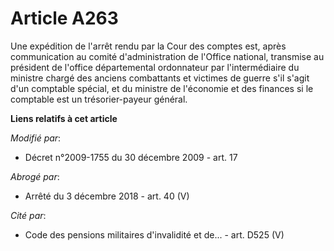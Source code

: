 # Article A263

Une expédition de l'arrêt rendu par la Cour des comptes est, après communication au comité d'administration de l'Office
national, transmise au président de l'office départemental ordonnateur par l'intermédiaire du       ministre chargé des
anciens combattants et victimes de guerre s'il s'agit d'un comptable spécial, et du ministre de l'économie et des finances si
le comptable est un trésorier-payeur général.

**Liens relatifs à cet article**

_Modifié par_:

  - Décret n°2009-1755 du 30 décembre 2009 - art. 17

_Abrogé par_:

  - Arrêté du 3 décembre 2018 - art. 40 (V)

_Cité par_:

  - Code des pensions militaires d'invalidité et de... - art. D525 (V)
